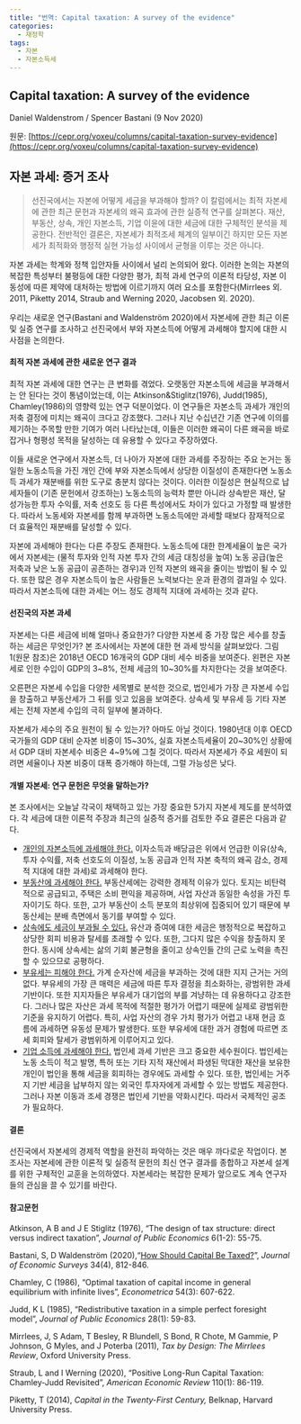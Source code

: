 ```yaml
---
title: "번역: Capital taxation: A survey of the evidence"
categories:
  - 재정학
tags:
  - 자본
  - 자본소득세
---
```

## Capital taxation: A survey of the evidence

Daniel Waldenstrom / Spencer Bastani (9 Nov 2020)

원문: [https://cepr.org/voxeu/columns/capital-taxation-survey-evidence](https://cepr.org/voxeu/columns/capital-taxation-survey-evidence)



## **자본 과세: 증거 조사**

> 선진국에서는 자본에 어떻게 세금을 부과해야 할까? 이 칼럼에서는 최적 자본세에 관한 최근 문헌과 자본세의 왜곡 효과에 관한 실증적 연구를 살펴본다. 재산, 부동산, 상속, 개인 자본소득, 기업 이윤에 대한 세금에 대한 구체적인 분석을 제공한다. 전반적인 결론은, 자본세가 최적조세 체계의 일부이긴 하지만 모든 자본세가 최적화와 행정적 실현 가능성 사이에서 균형을 이루는 것은 아니다.



자본 과세는 학계와 정책 입안자들 사이에서 널리 논의되어 왔다. 이러한 논의는 자본의 복잡한 특성부터 불평등에 대한 다양한 평가, 최적 과세 연구의 이론적 타당성, 자본 이동성에 따른 제약에 대처하는 방법에 이르기까지 여러  요소를 포함한다(Mirrlees 외. 2011, Piketty 2014, Straub and Werning 2020, Jacobsen 외. 2020).

우리는 새로운 연구(Bastani and Waldenström 2020)에서 자본세에 관한 최근 이론 및 실증 연구를 조사하고 선진국에서 부와 자본소득에 어떻게 과세해야 할지에 대한 시사점을 논의한다.



#### 최적 자본 과세에 관한 새로운 연구 결과

최적 자본 과세에 대한 연구는 큰 변화를 겪었다. 오랫동안 자본소득에 세금을 부과해서는 안 된다는 것이 통념이었는데, 이는 Atkinson&Stiglitz(1976), Judd(1985), Chamley(1986)의 영향력 있는 연구 덕분이었다. 이 연구들은 자본소득 과세가 개인의 저축 결정에 미치는 왜곡이 크다고 강조했다. 그러나 지난 수십년간 기존 연구에 이의를 제기하는 주목할 만한 기여가 여러 나타났는데, 이들은 이러한 왜곡이 다른 왜곡을 바로잡거나 형평성 목적을 달성하는 데 유용할 수 있다고 주장하였다.  

이들 새로운 연구에서 자본소득, 더 나아가 자본에 대한 과세를 주장하는 주요 논거는 동일한 노동소득을 가진 개인 간에 부와 자본소득에서 상당한 이질성이 존재한다면 노동소득 과세가 재분배를 위한 도구로 충분치 않다는 것이다. 이러한 이질성은 현실적으로 납세자들이 (기존 문헌에서 강조하는) 노동소득의 능력차 뿐만 아니라 상속받은 재산, 달성가능한 투자 수익률, 저축 선호도 등 다른 특성에서도 차이가 있다고 가정할 때 발생한다. 따라서 노동세와 자본세를 함께 부과하면 노동소득에만 과세할 때보다 잠재적으로 더 효율적인 재분배를 달성할 수 있다.  

자본에 과세해야 한다는 다른 주장도 존재한다. 노동소득에 대한 한계세율이 높은 국가에서 자본세는 (물적 투자와 인적 자본 투자 간의 세금 대칭성을 높여) 노동 공급(높은 저축과 낮은 노동 공급이 공존하는 경우)과 인적 자본의 왜곡을 줄이는 방법이 될 수 있다. 또한 많은 경우 자본소득이 높은 사람들은 노력보다는 운과 환경의 결과일 수 있다. 따라서 자본소득에 대한 과세는 어느 정도 경제적 지대에 과세하는 것과 같다.



#### 선진국의 자본 과세

자본세는 다른 세금에 비해 얼마나 중요한가? 다양한 자본세 중 가장 많은 세수를 창출하는 세금은 무엇인가? 본 조사에서는 자본에 대한 현 과세 방식을 살펴보았다. 그림 1(원문 참조)은 2018년 OECD 16개국의 GDP 대비 세수 비중을 보여준다. 왼편은 자본세로 인한 수입이 GDP의 3~8%, 전체 세금의 10~30%를 차지한다는 것을 보여준다. 

오른편은 자본세 수입을 다양한 세목별로 분석한 것으로, 법인세가 가장 큰 자본세 수입을 창출하고 부동산세가 그 뒤를 잇고 있음을 보여준다. 상속세 및 부유세 등 기타 자본세는 전체 자본세 수입의 극히 일부에 불과하다.    

자본세가 세수의 주요 원천이 될 수 있는가? 아마도 아닐 것이다. 1980년대 이후 OECD 국가들의 GDP 대비 순자본 비중이 15~30%, 실효 자본소득세율이 20~30%인 상황에서 GDP 대비 자본세수 비중은 4~9%에 그칠 것이다. 따라서 자본세가 주요 세원이 되려면 세율이나 자본 비중이 대폭 증가해야 하는데, 그럴 가능성은 낮다. 



#### 개별 자본세: 연구 문헌은 무엇을 말하는가?

본 조사에서는 오늘날 각국이 채택하고 있는 가장 중요한 5가지 자본세 제도를 분석하였다. 각 세금에 대한 이론적 주장과 최근의 실증적 증거를 검토한 주요 결론은 다음과 같다.

- <u>개인의 자본소득에 과세해야 한다.</u> 이자소득과 배당금은 위에서 언급한 이유(상속, 투자 수익률, 저축 선호도의 이질성, 노동 공급과 인적 자본 축적의 왜곡 감소, 경제적 지대에 대한 과세)로 과세해야 한다. 
- <u>부동산에 과세해야 한다.</u> 부동산세에는 강력한 경제적 이유가 있다. 토지는 비탄력적으로 공급되고, 주택은 소비 편익을 제공하며, 사업 자산과 동일한 속성을 가진 투자이기도 하다. 또한, 고가 부동산이 소득 분포의 최상위에 집중되어 있기 때문에 부동산세는 분배 측면에서 동기를 부여할 수 있다. 
- <u>상속에도 세금이 부과될 수 있다.</u> 유산과 증여에 대한 세금은 행정적으로 복잡하고 상당한 회피 비용과 탈세를 초래할 수 있다. 또한, 그다지 많은 수익을 창출하지 못한다. 동시에 상속세는 삶의 기회 불균형을 줄이고 상속인들 간의 근로 노력을 촉진할 수 있으므로 공평하다.
- <u>부유세는 피해야 한다.</u> 가계 순자산에 세금을 부과하는 것에 대한 지지 근거는 거의 없다. 부유세의 가장 큰 매력은 세금에 따른 투자 결정을 최소화하는, 광범위한 과세 기반이다. 또한 지지자들은 부유세가 대기업의 부를 겨냥하는 데 유용하다고 강조한다. 그러나 많은 자산은 과세 목적에 적절한 평가가 어렵기 때문에 실제로 광범위한 기준을 유지하기 어렵다. 특히, 사업 자산의 경우 가치 평가가 어렵고 내재 현금 흐름에 과세하면 유동성 문제가 발생한다. 또한 부유세에 대한 과거 경험에 따르면 조세 회피와 탈세가 광범위하게 이루어지고 있다. 
- <u>기업 소득에 과세해야 한다.</u> 법인세 과세 기반은 크고 중요한 세수원이다. 법인세는 노동 소득이 적고 발명, 특허 또는 기타 지적 재산에서 파생된 막대한 재산을 보유한 개인이 법인을 통해 세금을 회피하는 경우에도 과세할 수 있다. 또한, 법인세는 거주지 기반 세금을 납부하지 않는 외국인 투자자에게 과세할 수 있는 방법도 제공한다. 그러나 자본 이동과 조세 경쟁은 법인세 기반을 약화시킨다. 따라서 국제적인 공조가 필요하다. 



#### 결론

선진국에서 자본세의 경제적 역할을 완전히 파악하는 것은 매우 까다로운 작업이다. 본 조사는 자본세에 관한 이론적 및 실증적 문헌의 최신 연구 결과를 종합하고 자본세 설계를 위한 구체적인 교훈을 논의하였다. 자본세라는 복잡한 문제가 앞으로도 계속 연구자들의 관심을 끌 수 있기를 바란다.





#### 참고문헌

Atkinson, A B and J E Stiglitz (1976), “The design of tax structure: direct versus indirect taxation”, *Journal of Public Economics* 6(1-2): 55-75.

Bastani, S, D Waldenström (2020),“[How Should Capital Be Taxed?](https://onlinelibrary.wiley.com/doi/10.1111/joes.12380)”, *Journal of Economic Surveys* 34(4), 812-846. 

Chamley, C (1986), “Optimal taxation of capital income in general equilibrium with infinite lives”, *Econometrica* 54(3): 607-622.

Judd, K L (1985), “Redistributive taxation in a simple perfect foresight model”, *Journal of Public Economics* 28(1): 59-83.

Mirrlees, J, S Adam, T Besley, R Blundell, S Bond, R Chote, M Gammie, P Johnson, G Myles, and J Poterba (2011), *Tax by Design: The Mirrlees Review*, Oxford University Press.

Straub, L and I Werning (2020), “Positive Long-Run Capital Taxation: Chamley-Judd Revisited”, *American Economic Review* 110(1): 86-119.

Piketty, T (2014), *Capital in the Twenty-First Century,* Belknap, Harvard University Press.
